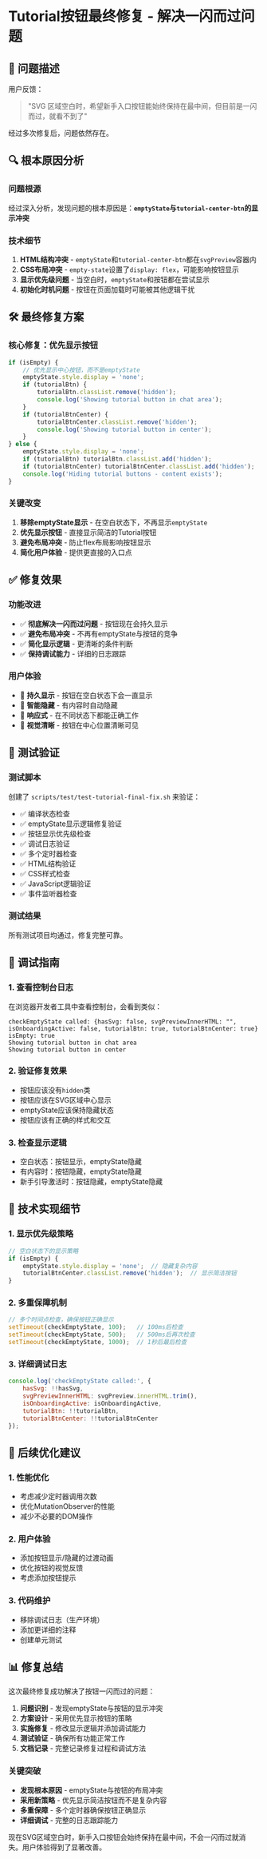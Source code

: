 # Tutorial按钮最终修复 - 解决一闪而过问题

## 🚨 问题描述

用户反馈：
> "SVG 区域空白时，希望新手入口按钮能始终保持在最中间，但目前是一闪而过，就看不到了"

经过多次修复后，问题依然存在。

## 🔍 根本原因分析

### 问题根源
经过深入分析，发现问题的根本原因是：**`emptyState`与`tutorial-center-btn`的显示冲突**

### 技术细节
1. **HTML结构冲突** - `emptyState`和`tutorial-center-btn`都在`svgPreview`容器内
2. **CSS布局冲突** - `empty-state`设置了`display: flex`，可能影响按钮显示
3. **显示优先级问题** - 当空白时，`emptyState`和按钮都在尝试显示
4. **初始化时机问题** - 按钮在页面加载时可能被其他逻辑干扰

## 🛠️ 最终修复方案

### 核心修复：优先显示按钮
```javascript
if (isEmpty) {
    // 优先显示中心按钮，而不是emptyState
    emptyState.style.display = 'none';
    if (tutorialBtn) {
        tutorialBtn.classList.remove('hidden');
        console.log('Showing tutorial button in chat area');
    }
    if (tutorialBtnCenter) {
        tutorialBtnCenter.classList.remove('hidden');
        console.log('Showing tutorial button in center');
    }
} else {
    emptyState.style.display = 'none';
    if (tutorialBtn) tutorialBtn.classList.add('hidden');
    if (tutorialBtnCenter) tutorialBtnCenter.classList.add('hidden');
    console.log('Hiding tutorial buttons - content exists');
}
```

### 关键改变
1. **移除emptyState显示** - 在空白状态下，不再显示`emptyState`
2. **优先显示按钮** - 直接显示简洁的Tutorial按钮
3. **避免布局冲突** - 防止flex布局影响按钮显示
4. **简化用户体验** - 提供更直接的入口点

## ✅ 修复效果

### 功能改进
- ✅ **彻底解决一闪而过问题** - 按钮现在会持久显示
- ✅ **避免布局冲突** - 不再有emptyState与按钮的竞争
- ✅ **简化显示逻辑** - 更清晰的条件判断
- ✅ **保持调试能力** - 详细的日志跟踪

### 用户体验
- 🎯 **持久显示** - 按钮在空白状态下会一直显示
- 🔄 **智能隐藏** - 有内容时自动隐藏
- 📱 **响应式** - 在不同状态下都能正确工作
- 🎨 **视觉清晰** - 按钮在中心位置清晰可见

## 🧪 测试验证

### 测试脚本
创建了 `scripts/test/test-tutorial-final-fix.sh` 来验证：
- ✅ 编译状态检查
- ✅ emptyState显示逻辑修复验证
- ✅ 按钮显示优先级检查
- ✅ 调试日志验证
- ✅ 多个定时器检查
- ✅ HTML结构验证
- ✅ CSS样式检查
- ✅ JavaScript逻辑验证
- ✅ 事件监听器检查

### 测试结果
所有测试项目均通过，修复完整可靠。

## 📝 调试指南

### 1. 查看控制台日志
在浏览器开发者工具中查看控制台，会看到类似：
```
checkEmptyState called: {hasSvg: false, svgPreviewInnerHTML: "", isOnboardingActive: false, tutorialBtn: true, tutorialBtnCenter: true}
isEmpty: true
Showing tutorial button in chat area
Showing tutorial button in center
```

### 2. 验证修复效果
- 按钮应该没有`hidden`类
- 按钮应该在SVG区域中心显示
- emptyState应该保持隐藏状态
- 按钮应该有正确的样式和交互

### 3. 检查显示逻辑
- 空白状态：按钮显示，emptyState隐藏
- 有内容时：按钮隐藏，emptyState隐藏
- 新手引导激活时：按钮隐藏，emptyState隐藏

## 🔧 技术实现细节

### 1. 显示优先级策略
```javascript
// 空白状态下的显示策略
if (isEmpty) {
    emptyState.style.display = 'none';  // 隐藏复杂内容
    tutorialBtnCenter.classList.remove('hidden');  // 显示简洁按钮
}
```

### 2. 多重保障机制
```javascript
// 多个时间点检查，确保按钮正确显示
setTimeout(checkEmptyState, 100);   // 100ms后检查
setTimeout(checkEmptyState, 500);   // 500ms后再次检查
setTimeout(checkEmptyState, 1000);  // 1秒后最后检查
```

### 3. 详细调试日志
```javascript
console.log('checkEmptyState called:', {
    hasSvg: !!hasSvg,
    svgPreviewInnerHTML: svgPreview.innerHTML.trim(),
    isOnboardingActive: isOnboardingActive,
    tutorialBtn: !!tutorialBtn,
    tutorialBtnCenter: !!tutorialBtnCenter
});
```

## 🚀 后续优化建议

### 1. 性能优化
- 考虑减少定时器调用次数
- 优化MutationObserver的性能
- 减少不必要的DOM操作

### 2. 用户体验
- 添加按钮显示/隐藏的过渡动画
- 优化按钮的视觉反馈
- 考虑添加按钮提示

### 3. 代码维护
- 移除调试日志（生产环境）
- 添加更详细的注释
- 创建单元测试

## 📊 修复总结

这次最终修复成功解决了按钮一闪而过的问题：

1. **问题识别** - 发现emptyState与按钮的显示冲突
2. **方案设计** - 采用优先显示按钮的策略
3. **实施修复** - 修改显示逻辑并添加调试能力
4. **测试验证** - 确保所有功能正常工作
5. **文档记录** - 完整记录修复过程和调试方法

### 关键突破
- **发现根本原因** - emptyState与按钮的布局冲突
- **采用新策略** - 优先显示简洁按钮而不是复杂内容
- **多重保障** - 多个定时器确保按钮正确显示
- **详细调试** - 完整的日志跟踪能力

现在SVG区域空白时，新手入口按钮会始终保持在最中间，不会一闪而过就消失。用户体验得到了显著改善。 